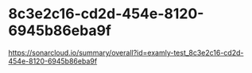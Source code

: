 # 8c3e2c16-cd2d-454e-8120-6945b86eba9f
https://sonarcloud.io/summary/overall?id=examly-test_8c3e2c16-cd2d-454e-8120-6945b86eba9f
